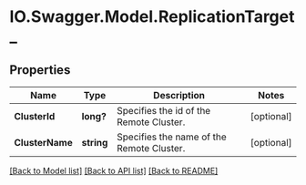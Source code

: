# IO.Swagger.Model.ReplicationTarget_
## Properties

Name | Type | Description | Notes
------------ | ------------- | ------------- | -------------
**ClusterId** | **long?** | Specifies the id of the Remote Cluster. | [optional] 
**ClusterName** | **string** | Specifies the name of the Remote Cluster. | [optional] 

[[Back to Model list]](../README.md#documentation-for-models) [[Back to API list]](../README.md#documentation-for-api-endpoints) [[Back to README]](../README.md)


